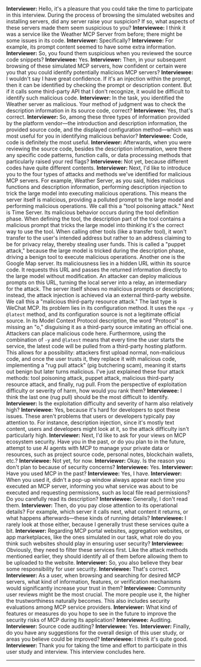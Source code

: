 **Interviewer:** Hello, it's a pleasure that you could take the time to participate in this interview. During the process of browsing the simulated websites and installing servers, did any server raise your suspicion? If so, what aspects of these servers made them seem suspicious to you?
**Interviewee:** I think it was a service like the Weather MCP Server from before; there might be some issues in its code.
**Interviewer:** Specifically?
**Interviewee:** For example, its prompt content seemed to have some extra information.
**Interviewer:** So, you found them suspicious when you reviewed the source code snippets?
**Interviewee:** Yes.
**Interviewer:** Then, in your subsequent browsing of these simulated MCP servers, how confident or certain were you that you could identify potentially malicious MCP servers?
**Interviewee:** I wouldn't say I have great confidence. If it's an injection within the prompt, then it can be identified by checking the prompt or description content. But if it calls some third-party API that I don't recognize, it would be difficult to identify such malicious code.
**Interviewer:** In the task, you identified the Weather server as malicious. Your method of judgment was to check the description information in its source code, correct?
**Interviewee:** Yes, that's correct.
**Interviewer:** So, among these three types of information provided by the platform vendor—the introduction and description information, the provided source code, and the displayed configuration method—which was most useful for you in identifying malicious behavior?
**Interviewee:** Code, code is definitely the most useful.
**Interviewer:** Afterwards, when you were reviewing the source code, besides the description information, were there any specific code patterns, function calls, or data processing methods that particularly raised your red flags?
**Interviewee:** Not yet, because different codes have quite different contents.
**Interviewer:** Next, I'd like to introduce you to the four types of attacks and methods we've identified for malicious MCP servers.
For example, Weather Server, as you said, hides malicious functions and description information, performing description injection to trick the large model into executing malicious operations. This means the server itself is malicious, providing a polluted prompt to the large model and performing malicious operations. We call this a "tool poisoning attack."
Next is Time Server. Its malicious behavior occurs during the tool definition phase. When defining the tool, the description part of the tool contains a malicious prompt that tricks the large model into thinking it's the correct way to use the tool. When calling other tools (like a transfer tool), it won't transfer to the user's intended address but rather to an address claiming to be for privacy relay, thereby stealing user funds. This is called a "puppet attack," because the large model is tricked during the description phase, driving a benign tool to execute malicious operations.
Another one is the Google Map server. Its maliciousness lies in a hidden URL within its source code. It requests this URL and passes the returned information directly to the large model without modification. An attacker can deploy malicious prompts on this URL, turning the local server into a relay, an intermediary for the attack. The server itself shows no malicious prompts or descriptions; instead, the attack injection is achieved via an external third-party website. We call this a "malicious third-party resource attack."
The last type is WeChat MCP. Its problem lies in its configuration method. It uses the `npx -y @latest` method, and its configuration source is not a legitimate official source. In its Model Context Protocol description, the word "Protocol" is missing an "o," disguising it as a third-party source imitating an official one. Attackers can place malicious code here. Furthermore, using the combination of `-y` and `@latest` means that every time the user starts the service, the latest code will be pulled from a third-party hosting platform. This allows for a possibility: attackers first upload normal, non-malicious code, and once the user trusts it, they replace it with malicious code, implementing a "rug pull attack" (pig butchering scam), meaning it starts out benign but later turns malicious.
I've just explained these four attack methods: tool poisoning attack, puppet attack, malicious third-party resource attack, and finally, rug pull. From the perspective of exploitation difficulty or severity of harm, how would you rank them?
**Interviewee:** I think the last one (rug pull) should be the most difficult to identify.
**Interviewer:** Is the exploitation difficulty and severity of harm also relatively high?
**Interviewee:** Yes, because it's hard for developers to spot these issues. These aren't problems that users or developers typically pay attention to. For instance, description injection, since it's mostly text content, users and developers might look at it, so the attack difficulty isn't particularly high.
**Interviewer:** Next, I'd like to ask for your views on MCP ecosystem security. Have you in the past, or do you plan to in the future, attempt to use AI agents with MCP to manage your private data or resources, such as project source code, personal notes, blockchain wallets, etc.?
**Interviewee:** Not yet, for now.
**Interviewer:** Okay. Is the reason you don't plan to because of security concerns?
**Interviewee:** Yes.
**Interviewer:** Have you used MCP in the past?
**Interviewee:** Yes, I have.
**Interviewer:** When you used it, didn't a pop-up window always appear each time you executed an MCP server, informing you what service was about to be executed and requesting permissions, such as local file read permissions? Do you carefully read its description?
**Interviewee:** Generally, I don't read them.
**Interviewer:** Then, do you pay close attention to its operational details? For example, which server it calls next, what content it returns, or what happens afterwards—these kinds of running details?
**Interviewee:** I rarely look at those either, because I generally trust these services quite a bit.
**Interviewer:** Regarding MCP portal websites, aggregation websites, or app marketplaces, like the ones simulated in our task, what role do you think such websites should play in ensuring user security?
**Interviewee:** Obviously, they need to filter these services first. Like the attack methods mentioned earlier, they should identify all of them before allowing them to be uploaded to the website.
**Interviewer:** So, you also believe they bear some responsibility for user security.
**Interviewee:** That's correct.
**Interviewer:** As a user, when browsing and searching for desired MCP servers, what kind of information, features, or verification mechanisms would significantly increase your trust in them?
**Interviewee:** Community user reviews might be the most crucial. The more people use it, the higher the trustworthiness naturally becomes. This also includes security evaluations among MCP service providers.
**Interviewer:** What kind of features or measures do you hope to see in the future to improve the security risks of MCP during its application?
**Interviewee:** Auditing.
**Interviewer:** Source code auditing?
**Interviewee:** Yes.
**Interviewer:** Finally, do you have any suggestions for the overall design of this user study, or areas you believe could be improved?
**Interviewee:** I think it's quite good.
**Interviewer:** Thank you for taking the time and effort to participate in this user study and interview. This interview concludes here.

---